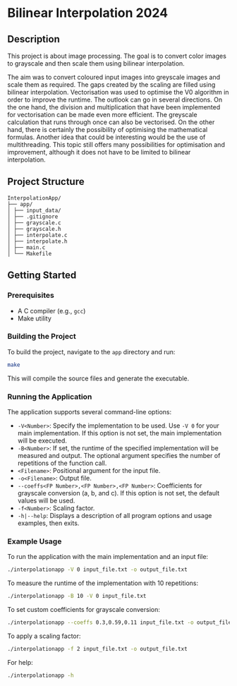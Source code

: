 # Bilinear Interpolation 2024

## Description

This project is about image processing. The goal is to convert color images to grayscale and then scale them using bilinear interpolation.

The aim was to convert coloured input images into greyscale images and scale them as required. The gaps created by the scaling are filled using bilinear interpolation. Vectorisation was used to optimise the V0 algorithm in order to improve the runtime.
The outlook can go in several directions. On the one hand, the division and multiplication that have been implemented for vectorisation can be made even more efficient. The greyscale calculation that runs through once can also be vectorised. On the other hand, there is certainly the possibility of optimising the mathematical formulas. Another idea that could be interesting would be the use of multithreading. This topic still offers many possibilities for optimisation and improvement, although it does not have to be limited to bilinear interpolation.

## Project Structure
```
InterpolationApp/
├── app/
│ ├── input_data/
│ ├── .gitignore
│ ├── grayscale.c
│ ├── grayscale.h
│ ├── interpolate.c
│ ├── interpolate.h
│ ├── main.c
│ └── Makefile
```
## Getting Started

### Prerequisites

- A C compiler (e.g., `gcc`)
- Make utility

### Building the Project

To build the project, navigate to the `app` directory and run:

```sh
make
```

This will compile the source files and generate the executable.

### Running the Application

The application supports several command-line options:

- `-V<Number>`: Specify the implementation to be used. Use `-V 0` for your main implementation. If this option is not set, the main implementation will be executed.
- `-B<Number>`: If set, the runtime of the specified implementation will be measured and output. The optional argument specifies the number of repetitions of the function call.
- `<Filename>`: Positional argument for the input file.
- `-o<Filename>`: Output file.
- `--coeffs<FP Number>,<FP Number>,<FP Number>`: Coefficients for grayscale conversion (a, b, and c). If this option is not set, the default values will be used.
- `-f<Number>`: Scaling factor.
- `-h|--help`: Displays a description of all program options and usage examples, then exits.

### Example Usage

To run the application with the main implementation and an input file:

```sh
./interpolationapp -V 0 input_file.txt -o output_file.txt
```

To measure the runtime of the implementation with 10 repetitions:

```sh
./interpolationapp -B 10 -V 0 input_file.txt
```

To set custom coefficients for grayscale conversion:

```sh
./interpolationapp --coeffs 0.3,0.59,0.11 input_file.txt -o output_file.txt
```

To apply a scaling factor:

```sh
./interpolationapp -f 2 input_file.txt -o output_file.txt
```

For help:

```sh
./interpolationapp -h
```


